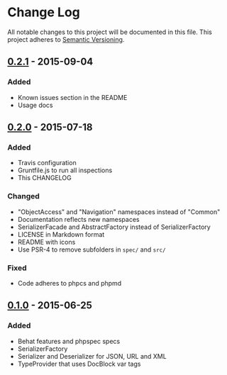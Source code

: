 # Change Log
All notable changes to this project will be documented in this file.
This project adheres to [Semantic Versioning](http://semver.org/).

## [0.2.1] - 2015-09-04
### Added
- Known issues section in the README
- Usage docs

## [0.2.0] - 2015-07-18
### Added
- Travis configuration
- Gruntfile.js to run all inspections
- This CHANGELOG

### Changed
- "ObjectAccess" and "Navigation" namespaces instead of "Common"
- Documentation reflects new namespaces
- SerializerFacade and AbstractFactory instead of SerializerFactory
- LICENSE in Markdown format
- README with icons
- Use PSR-4 to remove subfolders in `spec/` and `src/`

### Fixed
- Code adheres to phpcs and phpmd

## [0.1.0] - 2015-06-25
### Added
- Behat features and phpspec specs
- SerializerFactory
- Serializer and Deserializer for JSON, URL and XML
- TypeProvider that uses DocBlock var tags

[0.2.1]: https://github.com/scato/serializer/compare/v0.2.0...v0.2.1
[0.2.0]: https://github.com/scato/serializer/compare/v0.1.0...v0.2.0
[0.1.0]: https://github.com/scato/serializer/tree/v0.1.0

